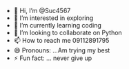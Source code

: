 - 👋 Hi, I’m @Suc4567
- 👀 I’m interested in exploring 
- 🌱 I’m currently learning coding 
- 💞️ I’m looking to collaborate on Python 
- 📫 How to reach me 09112891795
- 😄 Pronouns: ...Am trying my best
- ⚡ Fun fact: ... never give up 

<!---
Suc4567/Suc4567 is a ✨ special ✨ repository because its `README.md` (this file) appears on your GitHub profile.
You can click the Preview link to take a look at your changes.
--->
